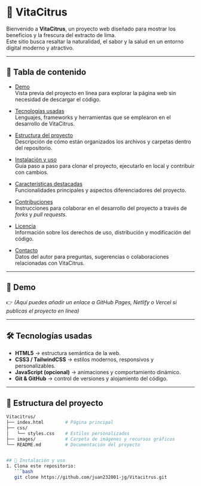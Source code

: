 # 🍋 VitaCitrus

Bienvenido a **VitaCitrus**, un proyecto web diseñado para mostrar los beneficios y la frescura del extracto de lima.  
Este sitio busca resaltar la naturalidad, el sabor y la salud en un entorno digital moderno y atractivo.  

---

## 🧃 Tabla de contenido

- [Demo](#-demo)  
  Vista previa del proyecto en línea para explorar la página web sin necesidad de descargar el código.  

- [Tecnologías usadas](#-tecnologías-usadas)  
  Lenguajes, frameworks y herramientas que se emplearon en el desarrollo de VitaCitrus.  

- [Estructura del proyecto](#-estructura-del-proyecto)  
  Descripción de cómo están organizados los archivos y carpetas dentro del repositorio.  

- [Instalación y uso](#-instalación-y-uso)  
  Guía paso a paso para clonar el proyecto, ejecutarlo en local y contribuir con cambios.  

- [Características destacadas](#-características-destacadas)  
  Funcionalidades principales y aspectos diferenciadores del proyecto.  

- [Contribuciones](#-contribuciones)  
  Instrucciones para colaborar en el desarrollo del proyecto a través de *forks* y *pull requests*.  

- [Licencia](#-licencia)  
  Información sobre los derechos de uso, distribución y modificación del código.  

- [Contacto](#-contacto)  
  Datos del autor para preguntas, sugerencias o colaboraciones relacionadas con VitaCitrus.  

---

## 🚀 Demo

👉 *(Aquí puedes añadir un enlace a GitHub Pages, Netlify o Vercel si publicas el proyecto en línea)*  

---

## 🛠 Tecnologías usadas

- **HTML5** → estructura semántica de la web.  
- **CSS3 / TailwindCSS** → estilos modernos, responsivos y personalizables.  
- **JavaScript (opcional)** → animaciones y comportamiento dinámico.  
- **Git & GitHub** → control de versiones y alojamiento del código.  

---

## 📂 Estructura del proyecto

```bash
Vitacitrus/
├── index.html        # Página principal
├── css/
│   └── styles.css    # Estilos personalizados
├── images/           # Carpeta de imágenes y recursos gráficos
└── README.md         # Documentación del proyecto


## 🚀 Instalación y uso
1. Clona este repositorio:
   ```bash
   git clone https://github.com/juan232001-jg/Vitacitrus.git

